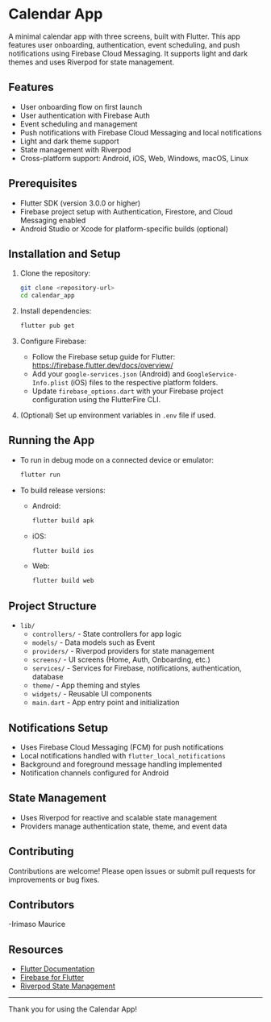 # Calendar App

A minimal calendar app with three screens, built with Flutter. This app features user onboarding, authentication, event scheduling, and push notifications using Firebase Cloud Messaging. It supports light and dark themes and uses Riverpod for state management.

## Features

- User onboarding flow on first launch
- User authentication with Firebase Auth
- Event scheduling and management
- Push notifications with Firebase Cloud Messaging and local notifications
- Light and dark theme support
- State management with Riverpod
- Cross-platform support: Android, iOS, Web, Windows, macOS, Linux

## Prerequisites

- Flutter SDK (version 3.0.0 or higher)
- Firebase project setup with Authentication, Firestore, and Cloud Messaging enabled
- Android Studio or Xcode for platform-specific builds (optional)

## Installation and Setup

1. Clone the repository:

   ```bash
   git clone <repository-url>
   cd calendar_app
   ```

2. Install dependencies:

   ```bash
   flutter pub get
   ```

3. Configure Firebase:

   - Follow the Firebase setup guide for Flutter: https://firebase.flutter.dev/docs/overview/
   - Add your `google-services.json` (Android) and `GoogleService-Info.plist` (iOS) files to the respective platform folders.
   - Update `firebase_options.dart` with your Firebase project configuration using the FlutterFire CLI.

4. (Optional) Set up environment variables in `.env` file if used.

## Running the App

- To run in debug mode on a connected device or emulator:

  ```bash
  flutter run
  ```

- To build release versions:

  - Android:

    ```bash
    flutter build apk
    ```

  - iOS:

    ```bash
    flutter build ios
    ```

  - Web:

    ```bash
    flutter build web
    ```

## Project Structure

- `lib/`
  - `controllers/` - State controllers for app logic
  - `models/` - Data models such as Event
  - `providers/` - Riverpod providers for state management
  - `screens/` - UI screens (Home, Auth, Onboarding, etc.)
  - `services/` - Services for Firebase, notifications, authentication, database
  - `theme/` - App theming and styles
  - `widgets/` - Reusable UI components
  - `main.dart` - App entry point and initialization

## Notifications Setup

- Uses Firebase Cloud Messaging (FCM) for push notifications
- Local notifications handled with `flutter_local_notifications`
- Background and foreground message handling implemented
- Notification channels configured for Android

## State Management

- Uses Riverpod for reactive and scalable state management
- Providers manage authentication state, theme, and event data

## Contributing

Contributions are welcome! Please open issues or submit pull requests for improvements or bug fixes.

## Contributors

-Irimaso Maurice

## Resources

- [Flutter Documentation](https://flutter.dev/docs)
- [Firebase for Flutter](https://firebase.flutter.dev/)
- [Riverpod State Management](https://riverpod.dev/)

---

Thank you for using the Calendar App!
